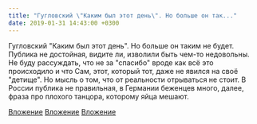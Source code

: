 ```yaml
---
title: "Гугловский \"Каким был этот день\". Но больше он так..."
date: 2019-01-31 14:43:00 +0300
---
```


Гугловский "Каким был этот день". Но больше он таким не будет. Публика не достойная, видите ли, изволили быть чем-то недовольны. Не буду рассуждать, что не за "спасибо" вроде как всё это происходило и что Сам, этот, который тот, даже не явился на своё "детище". Но мысль о том, что от реальности отрываться не стоит. В России публика не правильная, в Германии беженцев много, далее, фраза про плохого танцора, которому яйца мешают.


[Вложение](/assets/vk_photos/1/wXZK2F26_ug.jpg)
[Вложение](/assets/vk_photos/3/kAeAJGOybeg.jpg)
[Вложение](/assets/vk_photos/3/bnmdz3utPqA.jpg)
